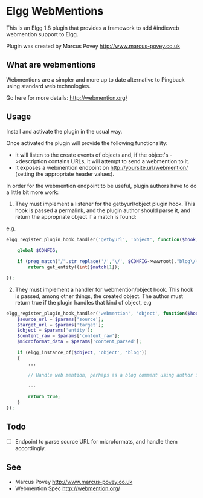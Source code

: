 Elgg WebMentions
================

This is an Elgg 1.8 plugin that provides a framework to add #indieweb webmention
support to Elgg.

Plugin was created by Marcus Povey <http://www.marcus-povey.co.uk>

What are webmentions
--------------------

Webmentions are a simpler and more up to date alternative to Pingback using standard
web technologies.

Go here for more details: http://webmention.org/

Usage
-----

Install and activate the plugin in the usual way.

Once activated the plugin will provide the following functionality:

* It will listen to the create events of objects and, if the object's ->description contains URLs, 
it will attempt to send a webmention to it.
* It exposes a webmention endpoint on http://yoursite.url/webmention/ (setting the appropriate header values). 

In order for the webmention endpoint to be useful, plugin authors have to do a little bit
more work:

1) They must implement a listener for the getbyurl/object plugin hook. This hook is passed a permalink, and
the plugin author should parse it, and return the appropriate object if a match is found:

e.g.

```php
elgg_register_plugin_hook_handler('getbyurl', 'object', function($hook, $type, $return, $params) {
    
    global $CONFIG;

    if (preg_match("/".str_replace('/','\/', $CONFIG->wwwroot)."blog\/([0-9]*)/", $params['url'], $match))
        return get_entity((int)$match[1]);

});
```

2) They must implement a handler for webmention/object hook. This hook is passed, among other things, the created object. 
The author must return true if the plugin handles that kind of object, e.g

```php
elgg_register_plugin_hook_handler('webmention', 'object', function($hook, $type, $return, $params) {
    $source_url = $params['source'];
    $target_url = $params['target'];
    $object = $params['entity'];
    $content_raw = $params['content_raw']; 
    $microformat_data = $params['content_parsed'];

    if (elgg_instance_of($object, 'object', 'blog'))
    {
        ...
        
        // Handle web mention, perhaps as a blog comment using author info got from the microformat data, or if microformats say this was a "like" perhaps do something with that

        ...

        return true;
    }
});
```

Todo
----

- [ ] Endpoint to parse source URL for microformats, and handle them accordingly.

See
---
* Marcus Povey <http://www.marcus-povey.co.uk>
* Webmention Spec <http://webmention.org/>

